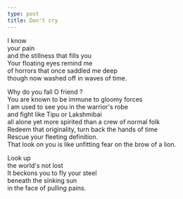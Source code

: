 ```yaml
---
type: post
title: Don't cry
---
```


I know  
your pain  
and the stillness that fills you  
Your floating eyes remind me  
of horrors that once saddled me deep  
though now washed off in waves of time.  

Why do you fall O friend ?  
You are known to be immune to gloomy forces  
I am used to see you in the warrior's robe  
and fight like Tipu or Lakshmibai  
all alone yet more spirited than a crew of normal folk  
Redeem that originality, turn back the hands of time  
Rescue your fleeting definition.  
That look on you is like unfitting fear on the brow of a lion.  

Look up  
the world's not lost  
It beckons you to fly your steel  
beneath the sinking sun  
in the face of pulling pains.